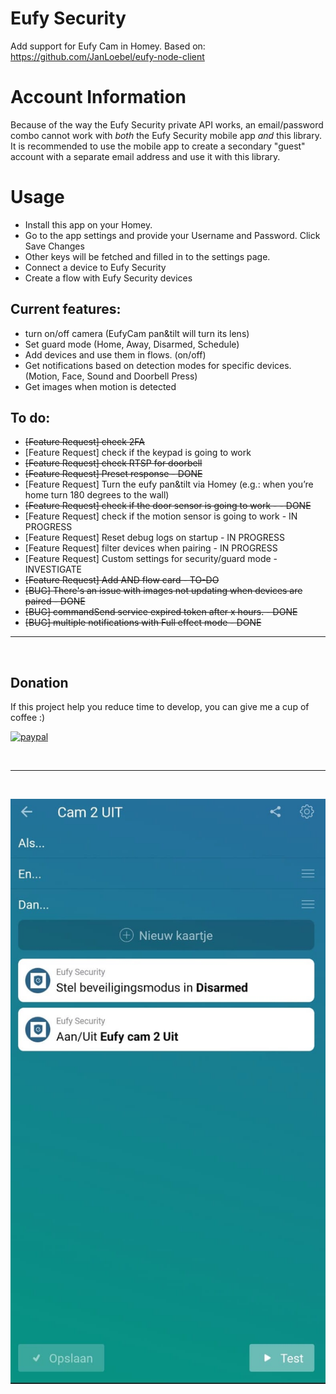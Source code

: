 # Eufy Security

Add support for Eufy Cam in Homey.
Based on: https://github.com/JanLoebel/eufy-node-client

# Account Information

Because of the way the Eufy Security private API works, an email/password combo cannot
work with _both_ the Eufy Security mobile app _and_ this library. It is recommended to
use the mobile app to create a secondary "guest" account with a separate email address
and use it with this library.

# Usage
- Install this app on your Homey.
- Go to the app settings and provide your Username and Password. Click Save Changes
- Other keys will be fetched and filled in to the settings page.
- Connect a device to Eufy Security
- Create a flow with Eufy Security devices

## Current features:
- turn on/off camera (EufyCam pan&tilt will turn its lens)
- Set guard mode (Home, Away, Disarmed, Schedule)
- Add devices and use them in flows. (on/off)
- Get notifications based on detection modes for specific devices. (Motion, Face, Sound and Doorbell Press) 
- Get images when motion is detected

## To do:
- ~~[Feature Request] check 2FA~~
- [Feature Request] check if the keypad is going to work
- ~~[Feature Request] check RTSP for doorbell~~
- ~~[Feature Request] Preset response - DONE~~
- [Feature Request] Turn the eufy pan&tilt via Homey (e.g.: when you’re home turn 180 degrees to the wall)
- ~~[Feature Request] check if the door sensor is going to work -  - DONE~~
- [Feature Request] check if the motion sensor is going to work - IN PROGRESS
- [Feature Request] Reset debug logs on startup - IN PROGRESS
- [Feature Request] filter devices when pairing - IN PROGRESS
- [Feature Request] Custom settings for security/guard mode - INVESTIGATE
- ~~[Feature Request] Add AND flow card - TO-DO~~
- ~~[BUG] There's an issue with images not updating when devices are paired - DONE~~
- ~~[BUG] commandSend service expired token after x hours. - DONE~~
- ~~[BUG] multiple notifications with Full effect mode - DONE~~

---
&nbsp;
## Donation
If this project help you reduce time to develop, you can give me a cup of coffee :) 

[![paypal](https://www.paypalobjects.com/en_US/NL/i/btn/btn_donateCC_LG.gif)](https://paypal.me/martijnpoppen)

&nbsp;

---
&nbsp;

![image info](./assets/images/eufy1.jpeg)
